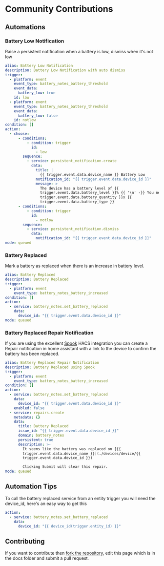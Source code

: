 # Community Contributions

## Automations

### Battery Low Notification

Raise a persistent notification when a battery is low, dismiss when it's not low

```yaml
alias: Battery Low Notification
description: Battery Low Notification with auto dismiss
trigger:
  - platform: event
    event_type: battery_notes_battery_threshold
    event_data:
      battery_low: true
    id: low
  - platform: event
    event_type: battery_notes_battery_threshold
    event_data:
      battery_low: false
    id: notlow
condition: []
action:
  - choose:
      - conditions:
          - condition: trigger
            id:
              - low
        sequence:
          - service: persistent_notification.create
            data:
              title: |
                {{ trigger.event.data.device_name }} Battery Low
              notification_id: "{{ trigger.event.data.device_id }}"
              message: >
                The device has a battery level of {{
                trigger.event.data.battery_level }}% {{ '\n' -}} You need {{
                trigger.event.data.battery_quantity }}x {{
                trigger.event.data.battery_type }}
      - conditions:
          - condition: trigger
            id:
              - notlow
        sequence:
          - service: persistent_notification.dismiss
            data:
              notification_id: "{{ trigger.event.data.device_id }}"
mode: queued
```

### Battery Replaced

Mark a battery as replaced when there is an increase in battery level.

```yaml
alias: Battery Replaced
description: Battery Replaced
trigger:
  - platform: event
    event_type: battery_notes_battery_increased
condition: []
action:
  - service: battery_notes.set_battery_replaced
    data:
      device_id: "{{ trigger.event.data.device_id }}"
mode: queued
```

### Battery Replaced Repair Notification

If you are using the excellent [Spook](https://github.com/frenck/spook) HACS integration you can create a Repair notification in home assistant with a link to the device to confirm the battery has been replaced.

```yaml
alias: Battery Replaced Repair Notification
description: Battery Replaced using Spook
trigger:
  - platform: event
    event_type: battery_notes_battery_increased
condition: []
action:
  - service: battery_notes.set_battery_replaced
    data:
      device_id: "{{ trigger.event.data.device_id }}"
    enabled: false
  - service: repairs.create
    metadata: {}
    data:
      title: Battery Replaced
      issue_id: "{{ trigger.event.data.device_id }}"
      domain: battery_notes
      persistent: true
      description: >-
        It seems like the battery was replaced on [{{
        trigger.event.data.device_name }}](./devices/device/{{
        trigger.event.data.device_id }})  

        Clicking Submit will clear this repair.
mode: queued
```

## Automation Tips

To call the battery replaced service from an entity trigger you will need the device_id, here's an easy way to get this

```yaml
action:
  - service: battery_notes.set_battery_replaced
    data:
      device_id: "{{ device_id(trigger.entity_id) }}"
```

## Contributing

If you want to contribute then [fork the repository](https://github.com/andrew-codechimp/HA-Battery-Notes), edit this page which is in the docs folder and submit a pull request.

